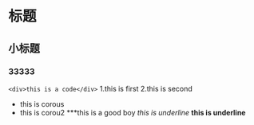 # 标题
## 小标题
### 33333
`<div>this is a code</div>`
1.this is first 
2.this is second
* this is corous
* this is corou2
***this is a good boy
*this is underline*
**this is underline**

